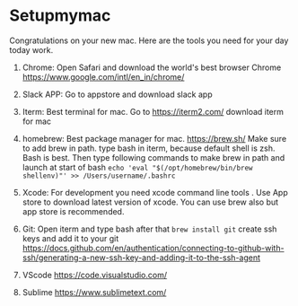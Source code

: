 # Setupmymac
Congratulations on your new mac. Here are the tools you need for your day today work. 

1. Chrome: Open Safari and download the world's best browser Chrome 
https://www.google.com/intl/en_in/chrome/

2. Slack APP: Go to appstore and download slack app

3. Iterm: Best terminal for mac. 
Go to https://iterm2.com/ download iterm for mac

4. homebrew: Best package manager for mac. 
https://brew.sh/
Make sure to add brew in path.
type bash in iterm, because default shell is zsh. Bash is best. 
Then type following commands to make brew in path and launch at start of bash
```echo 'eval "$(/opt/homebrew/bin/brew shellenv)"' >> /Users/username/.bashrc```

5. Xcode: For development you need xcode command line tools . Use App store to download latest version of xcode. You can use brew also but app store is recommended. 

6. Git: Open iterm and type bash after that 
```brew install git```
create ssh keys and add it to your git 
https://docs.github.com/en/authentication/connecting-to-github-with-ssh/generating-a-new-ssh-key-and-adding-it-to-the-ssh-agent

7. VScode 
https://code.visualstudio.com/

8. Sublime 
https://www.sublimetext.com/
